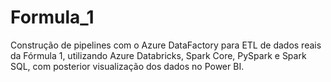 # Formula_1
Construção de pipelines com o Azure DataFactory para ETL de dados reais da Fórmula 1, utilizando Azure Databricks, Spark Core, PySpark e Spark SQL, com posterior visualização dos dados no Power BI.
